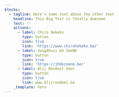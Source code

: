 ```yaml
---
blocks:
  - tagline: Here's some text above the other text
    headline: This Big Text is Totally Awesome
    text: ''
    actions:
      - label: Chiro Hekeko
        type: button
        icon: true
        link: 'https://www.chirohekeko.be/'
      - label: Jeugdhuis De ZoeNK
        type: button
        icon: true
        link: 'https://jhdezoenk.be/'
      - label: Blij Rondeel koor
        type: button
        icon: true
        link: www.blijrondeel.be
    _template: hero
---
```


